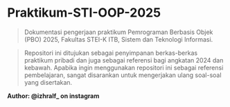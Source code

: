 # Praktikum-STI-OOP-2025

> Dokumentasi pengerjaan praktikum Pemrograman Berbasis Objek (PBO) 2025, Fakultas STEI-K ITB, Sistem dan Teknologi Informasi.

> Repositori ini ditujukan sebagai penyimpanan berkas-berkas praktikum pribadi dan juga sebagai referensi bagi angkatan 2024 dan kebawah. Apabika ingin menggunakan repositori ini sebagai referensi pembelajaran, sangat disarankan untuk mengerjakan ulang soal-soal yang disertakan.

**Author: @izhralf_ on instagram**
